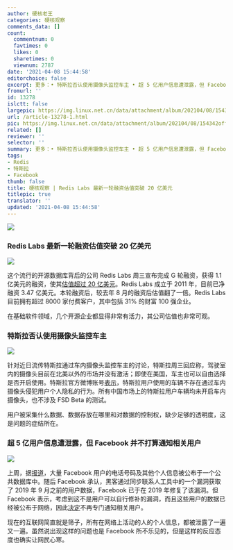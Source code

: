 ```yaml
---
author: 硬核老王
categories: 硬核观察
comments_data: []
count:
  commentnum: 0
  favtimes: 0
  likes: 0
  sharetimes: 0
  viewnum: 2787
date: '2021-04-08 15:44:58'
editorchoice: false
excerpt: 更多：• 特斯拉否认使用摄像头监控车主 • 超 5 亿用户信息遭泄露，但 Facebook 并不打算通知相关用户
fromurl: ''
id: 13278
islctt: false
largepic: https://img.linux.net.cn/data/attachment/album/202104/08/154342offzzglmzlauwvbf.jpg
url: /article-13278-1.html
pic: https://img.linux.net.cn/data/attachment/album/202104/08/154342offzzglmzlauwvbf.jpg.thumb.jpg
related: []
reviewer: ''
selector: ''
summary: 更多：• 特斯拉否认使用摄像头监控车主 • 超 5 亿用户信息遭泄露，但 Facebook 并不打算通知相关用户
tags:
- Redis
- 特斯拉
- Facebook
thumb: false
title: 硬核观察 | Redis Labs 最新一轮融资估值突破 20 亿美元
titlepic: true
translator: ''
updated: '2021-04-08 15:44:58'
---
```


![](https://img.linux.net.cn/data/attachment/album/202104/08/154342offzzglmzlauwvbf.jpg)


### Redis Labs 最新一轮融资估值突破 20 亿美元


![](https://img.linux.net.cn/data/attachment/album/202104/08/154354nwzl7lilngygiipi.jpg)


这个流行的开源数据库背后的公司 Redis Labs 周三宣布完成 G 轮融资，获得 1.1 亿美元的融资，使其[估值超过 20 亿美元](https://www.zdnet.com/article/redis-labs-surpasses-2b-valuation-with-latest-funding-round/)。Redis Labs 成立于 2011 年，目前已净融资 3.47 亿美元。本轮融资后，较去年 8 月的融资后估值翻了一倍。Redis Labs 目前拥有超过 8000 家付费客户，其中包括 31% 的财富 100 强企业。


在基础软件领域，几个开源企业都显得非常有活力，其公司估值也非常可观。


### 特斯拉否认使用摄像头监控车主


![](https://img.linux.net.cn/data/attachment/album/202104/08/154424dtw36l6rif0ndjtd.jpg)


针对近日流传特斯拉通过车内摄像头监控车主的讨论，特斯拉周三回应称，驾驶室内的摄像头目前在北美以外的市场并没有激活；即使在美国，车主也可以自由选择是否开启使用。特斯拉官方微博账号[表示](https://weibo.com/7401083165/K9KZQ6FmY)，特斯拉用户使用的车辆不存在通过车内摄像头侵犯用户个人隐私的行为。所有中国市场上的特斯拉用户车辆均未开启车内摄像头，也不涉及 FSD Beta 的测试。


用户被采集什么数据、数据存放在哪里和对数据的控制权，缺少足够的透明度，这是问题的症结所在。


### 超 5 亿用户信息遭泄露，但 Facebook 并不打算通知相关用户


![](https://img.linux.net.cn/data/attachment/album/202104/08/154446gskbttqdodjcmzsy.jpg)


上周，据[报道](https://news.appypie.com/04/05/1658221638/04-05-1658221638-04-05-1658221638-stolen-personal-data-533-million-facebook-users-leaks-online/)，大量 Facebook 用户的电话号码及其他个人信息被公布于一个公共数据库中。随后 Facebook 承认，黑客通过同步联系人工具中的一个漏洞获取了 2019 年 9 月之前的用户数据，Facebook 已于在 2019 年修复了该漏洞。但 Facebook 表示，考虑到这不是用户可以自行修补的漏洞，而且这些用户的数据已经被公布于网络，因此[决定](https://www.reuters.com/article/us-facebook-data-leak/facebook-does-not-plan-to-notify-half-billion-users-affected-by-data-leak-idUSKBN2BU2ZY)不再专门通知相关用户。


现在的互联网简直就是筛子，所有在网络上活动的人的个人信息，都被泄露了一遍又一遍。虽然说出现这样的问题也是 Facebook 所不乐见的，但是这样的反应态度也确实让网民心寒。